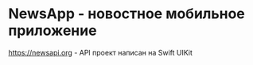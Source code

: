 # NewsApp - новостное мобильное приложение 
https://newsapi.org - API 
проект написан на Swift UIKit
